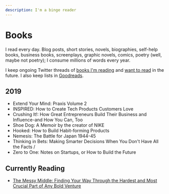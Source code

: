 ```yaml
---
description: I'm a binge reader
---
```


# Books

I read every day. Blog posts, short stories, novels, biographies, self-help books, business books, screenplays, graphic novels, comics, poetry \(well, maybe not poetry\); I consume millions of words every year.

I keep ongoing Twitter threads of [books I'm reading](https://twitter.com/tobiasrogers/status/1172866767338770432?s=20) and [want to read](https://twitter.com/tobiasrogers/status/1180125156682997762?s=20) in the future. I also keep lists in [Goodreads](https://www.goodreads.com/user/show/53172302-toby-rogers).

## 2019

* Extend Your Mind: Praxis Volume 2
* INSPIRED: How to Create Tech Products Customers Love
* Crushing It!: How Great Entrepreneurs Build Their Business and Influence-and How You Can, Too
* Shoe Dog: A Memoir by the creator of NIKE
* Hooked: How to Build Habit-forming Products
* Nemesis: The Battle for Japan 1944-45
* Thinking in Bets: Making Smarter Decisions When You Don't Have All the Facts / 
* Zero to One: Notes on Startups, or How to Build the Future

## Currently Reading

* [The Messy Middle: Finding Your Way Through the Hardest and Most Crucial Part of Any Bold Venture](https://www.goodreads.com/book/show/40179007-the-messy-middle?from_search=true&qid=Aar5NQrfZz&rank=2) 

